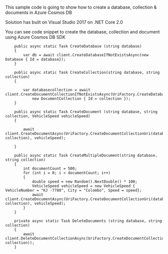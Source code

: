 This sample code is going to show how to create a database, collection & documents in Azure Cosmos DB

Solution has built on Visual Studio 2017 on .NET Core 2.0

You can see code snippet to create the database, collection and document using Azure Cosmos DB SDK


        public async static Task CreateDatabase (string database)
        {
            var db = await client.CreateDatabaseIfNotExistsAsync(new Database { Id = database});
        }

        public async static Task CreateCollection(string database, string collection)
        {

            var databasecollection = await client.CreateDocumentCollectionIfNotExistsAsync(UriFactory.CreateDatabaseUri(database),
                new DocumentCollection { Id = collection });
        }

        public async static Task CreateDocument (string database, string collection, VehicleSpeed vehicleSpeed)
        {

            await client.CreateDocumentAsync(UriFactory.CreateDocumentCollectionUri(database, collection), vehicleSpeed);
          
        }

        public async static Task CreateMultipleDocument(string database, string collection)
        {
            int documentCount = 500;
            for (int i = 0; i < documentCount; i++)
            {
                double speed = new Random().NextDouble() * 100;
                VehicleSpeed vehicleSpeed = new VehicleSpeed { VehicleNumber = "KJ -7788", City = "Colombo", Speed = speed};
                await client.CreateDocumentAsync(UriFactory.CreateDocumentCollectionUri(database, collection), vehicleSpeed);
            }
        }

        private async static Task DeleteDocuments (string database, string collection)
        {
            await client.DeleteDocumentCollectionAsync(UriFactory.CreateDocumentCollectionUri(database, collection));
        }
